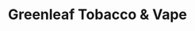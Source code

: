 ---
title: "Greenleaf Tobacco & Vape"
url: /davenport/greenleaf-tobacco-and-vape-west-kimberly/
shop: tobacco
---